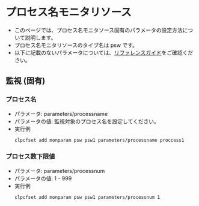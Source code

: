 # プロセス名モニタリソース
- このページでは、プロセス名モニタソース固有のパラメータの設定方法について説明します。
- プロセス名モニタリソースのタイプ名は psw です。
- 以下に記載のないパラメータについては、[リファレンスガイド](https://docs.nec.co.jp/sites/default/files/minisite/static/86695069-1c24-46d5-a3bf-72e81db4e4a7/clp_x43_linux/L43_RG_JP/L_RG_08.html#parameters-list-clpcfset-command)をご確認ください。

## 監視 (固有)
### プロセス名
- パラメータ: parameters/processname
- パラメータの値: 監視対象のプロセス名を設定してください。
- 実行例
  ```sh
  clpcfset add monparam psw psw1 parameters/processname proccess1
  ```

### プロセス数下限値
- パラメータ: parameters/processnum
- パラメータの値: 1 - 999
- 実行例
  ```sh
  clpcfset add monparam psw psw1 parameters/processnum 1
  ```